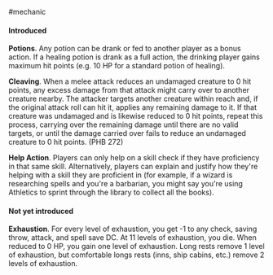  #mechanic 

#### Introduced

**Potions**. Any potion can be drank or fed to another player as a bonus action. If a healing potion is drank as a full action, the drinking player gains maximum hit points (e.g. 10 HP for a standard potion of healing).

**Cleaving**. When a melee attack reduces an undamaged creature to 0 hit points, any excess damage from that attack might carry over to another creature nearby. The attacker targets another creature within reach and, if the original attack roll can hit it, applies any remaining damage to it. If that creature was undamaged and is likewise reduced to 0 hit points, repeat this process, carrying over the remaining damage until there are no valid targets, or until the damage carried over fails to reduce an undamaged creature to 0 hit points. (PHB 272)

**Help Action**. Players can only help on a skill check if they have proficiency in that same skill. Alternatively, players can explain and justify how they're helping with a skill they are proficient in (for example, if a wizard is researching spells and you're a barbarian, you might say you're using Athletics to sprint through the library to collect all the books).

#### Not yet introduced

**Exhaustion**. For every level of exhaustion, you get -1 to any check, saving throw, attack, and spell save DC. At 11 levels of exhaustion, you die. When reduced to 0 HP, you gain one level of exhaustion. Long rests remove 1 level of exhaustion, but comfortable longs rests (inns, ship cabins, etc.) remove 2 levels of exhaustion.

